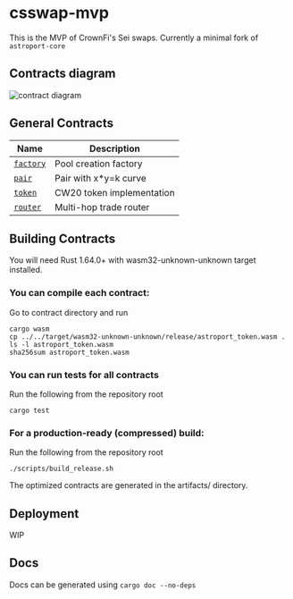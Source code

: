 # csswap-mvp

This is the MVP of CrownFi's Sei swaps. Currently a minimal fork of `astroport-core`

## Contracts diagram

![contract diagram](./assets/sc_diagram.png "Contracts Diagram")

## General Contracts

| Name                                                       | Description                                  |
| ---------------------------------------------------------- | -------------------------------------------- |
| [`factory`](packages/cargo/crownfi-astro-factory)                             | Pool creation factory                        |
| [`pair`](packages/cargo/crownfi-astro-pair)                                   | Pair with x*y=k curve                        |
| [`token`](packages/cargo/crownfi-astro-token)                                 | CW20 token implementation |
| [`router`](packages/cargo/crownfi-astro-router)                               | Multi-hop trade router                       |

## Building Contracts

You will need Rust 1.64.0+ with wasm32-unknown-unknown target installed.

### You can compile each contract:
Go to contract directory and run 
    
```
cargo wasm
cp ../../target/wasm32-unknown-unknown/release/astroport_token.wasm .
ls -l astroport_token.wasm
sha256sum astroport_token.wasm
```

### You can run tests for all contracts
Run the following from the repository root

```
cargo test
```

### For a production-ready (compressed) build:
Run the following from the repository root

```
./scripts/build_release.sh
```

The optimized contracts are generated in the artifacts/ directory.

## Deployment

WIP

## Docs

Docs can be generated using `cargo doc --no-deps`
